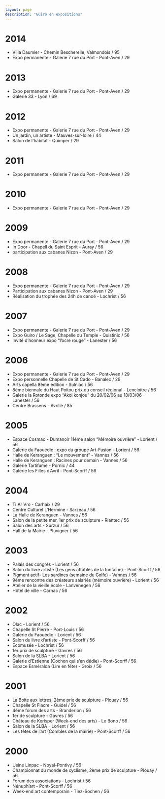 ```yaml
---
layout: page
description: "Guiro en expositions"
---
```


2014
====
- Villa Daumier - Chemin Bescherelle, Valmondois / 95
- Expo permanente - Galerie 7 rue du Port - Pont-Aven / 29

2013
====
- Expo permanente - Galerie 7 rue du Port - Pont-Aven / 29
- Galerie 33 - Lyon / 69

2012
====
- Expo permanente - Galerie 7 rue du Port - Pont-Aven / 29
- Un jardin, un artiste - Mauves-sur-loire / 44
- Salon de l'habitat - Quimper / 29

2011
====
- Expo permanente - Galerie 7 rue du Port - Pont-Aven / 29

2010
====
- Expo permanente - Galerie 7 rue du Port - Pont-Aven / 29

2009
====
- Expo permanente - Galerie 7 rue du Port - Pont-Aven / 29
- In Door - Chapell du Saint Esprit - Auray / 56
- participation aux cabanes Nizon - Pont-Aven / 29

2008
====
- Expo permanente - Galerie 7 rue du Port - Pont-Aven / 29  
- Participation aux cabanes Nizon - Pont-Aven / 29  
- Réalisation du trophée des 24h de canoë - Lochrist / 56  

2007
====
- Expo permanente - Galerie 7 rue du Port - Pont-Aven / 29
- Expo Guiro / Le Sage, Chapelle du Temple - Quistinic / 56  
- Invité d’honneur expo “l’ocre rouge” - Lanester / 56  

2006
====
- Expo permanente - Galerie 7 rue du Port - Pont-Aven / 29
- Expo personnelle Chapelle de St Cado - Banalec / 29  
- Arts capella 8ème édition - Sulniac / 56  
- 8ème biennale du Haut Poitou prix du conseil régional - Lencloitre / 56  
- Galerie la Rotonde expo “Akoi konjou” du 20/02/06 au 18/03/06 - Lanester / 56  
- Centre Brassens - Avrillé / 85  

2005
====
- Espace Cosmao - Dumanoir 11ème salon “Mémoire ouvrière” - Lorient / 56  
- Galerie du Faouédic : expo du groupe Art-Fusion - Lorient / 56  
- Halle de Keranguen : “Le mouvement” - Vannes / 56  
- Halle de Keranguen : Racines pour demain - Vannes / 56  
- Galerie Tartifume - Pornic / 44  
- Galerie les Filles d’Avril - Pont-Scorff / 56  

2004
====
- Ti Ar Vro - Carhaix / 29  
- Centre Culturel L’Hermine - Sarzeau / 56  
- La Halle de Keranguen - Vannes / 56  
- Salon de la petite mer, 1er prix de sculpture - Riantec / 56  
- Salon des arts - Surzur / 56  
- Hall de la Mairie - Pluvigner / 56  

2003
====
- Palais des congrès - Lorient / 56  
- Salon du livre artiste (Les gens affablés de la fontaine) - Pont-Scorff / 56  
- Pigment actif- Les sardines (semaine du Golfe) - Vannes / 56  
- 9ème rencontre des créateurs salariés (mémoire ouvrière) - Lorient / 56  
- Atelier de la vieille école - Lanvenegen / 56  
- Hôtel de ville - Carnac / 56  

2002
====
- Olac - Lorient / 56  
- Chapelle St Pierre - Port-Louis / 56  
- Galerie du Faouédic - Lorient / 56  
- Salon du livre d’artiste - Pont-Scorff / 56  
- Ecomusée - Lochrist / 56  
- 1er prix de sculpture - Gavres / 56  
- Salon de la SLBA - Lorient / 56  
- Galerie d’Estienne (Cochon qui s’en dédie) - Pont-Scorff / 56  
- Espace Esméralda (Lire en fête) - Groix / 56  

2001
====
- La Boite aux lettres, 2ème prix de sculpture - Plouay / 56  
- Chapelle St Fiacre - Guidel / 56  
- 4ème forum des arts - Branderion / 56  
- 1er de sculpture - Gavres / 56  
- Château de Kerisper (Week-end des arts) - Le Bono / 56  
- Salon de la SLBA - Lorient / 56  
- Les têtes de l’art (Combles de la mairie) - Pont-Scorff / 56  

2000
====
- Usine Linpac - Noyal-Pontivy / 56  
- Championnat du monde de cyclisme, 2ème prix de sculpture - Plouay / 56  
- Forum des associations - Lochrist / 56  
- Nénuph’art - Pont-Scorff / 56  
- Week-end art contemporain - Tiez-Sochen / 56  
